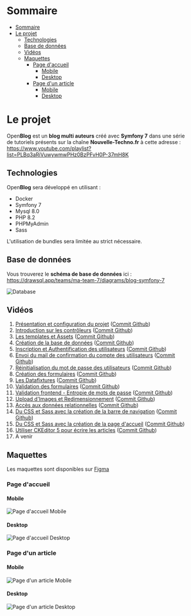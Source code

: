 # Sommaire
- [Sommaire](#sommaire)
- [Le projet](#le-projet)
  - [Technologies](#technologies)
  - [Base de données](#base-de-données)
  - [Vidéos](#vidéos)
  - [Maquettes](#maquettes)
    - [Page d'accueil](#page-daccueil)
      - [Mobile](#mobile)
      - [Desktop](#desktop)
    - [Page d'un article](#page-dun-article)
      - [Mobile](#mobile-1)
      - [Desktop](#desktop-1)

# Le projet

Open**Blog** est un **blog multi auteurs** créé avec **Symfony 7** dans une série de tutoriels présents sur la chaîne **Nouvelle-Techno.fr** à cette adresse : https://www.youtube.com/playlist?list=PLBq3aRiVuwywmwPHz0BzPFvH0P-37mH8K

## Technologies

Open**Blog** sera développé en utilisant :

- Docker
- Symfony 7
- Mysql 8.0
- PHP 8.2
- PHPMyAdmin
- Sass

L'utilisation de bundles sera limitée au strict nécessaire.

## Base de données
Vous trouverez le **schéma de base de données** ici : https://drawsql.app/teams/ma-team-7/diagrams/blog-symfony-7

![Database](assets/images/project/Database.png)

## Vidéos

1. [Présentation et configuration du projet](https://www.youtube.com/watch?v=isyfqqizOGI&list=PLBq3aRiVuwywmwPHz0BzPFvH0P-37mH8K) ([Commit Github](https://github.com/NouvelleTechno/OpenBlog/tree/b27fccc6600867f5371a272a7b708037bd725e52))
2. [Introduction sur les contrôleurs](https://www.youtube.com/watch?v=WRg6msiB87g&list=PLBq3aRiVuwywmwPHz0BzPFvH0P-37mH8K) ([Commit Github](https://github.com/NouvelleTechno/OpenBlog/tree/3f1f388484a3e437af17601ee8084ed5149821a8))
3. [Les templates et Assets](https://www.youtube.com/watch?v=TfESYhlcIrU&list=PLBq3aRiVuwywmwPHz0BzPFvH0P-37mH8K) ([Commit Github](https://github.com/NouvelleTechno/OpenBlog/tree/f0f6fc7aabded4f223148ad2d3333fa6ac700041))
4. [Création de la base de données](https://www.youtube.com/watch?v=SM1TZuvAs-M&list=PLBq3aRiVuwywmwPHz0BzPFvH0P-37mH8K) ([Commit Github](https://github.com/NouvelleTechno/OpenBlog/tree/f35223baf26b3a06d8d1ca87557d810fd3bf2c39))
5. [Inscription et Authentification des utilisateurs](https://www.youtube.com/watch?v=zXCeT2dGUOY&list=PLBq3aRiVuwywmwPHz0BzPFvH0P-37mH8K) ([Commit Github](https://github.com/NouvelleTechno/OpenBlog/tree/61072795e6b6030de97fc495b4bb73bdbfb05234))
6. [Envoi du mail de confirmation du compte des utilisateurs](https://www.youtube.com/watch?v=p3Fr6ekX3Fo&list=PLBq3aRiVuwywmwPHz0BzPFvH0P-37mH8K) ([Commit Github](https://github.com/NouvelleTechno/OpenBlog/tree/b6e4588c46824c2dce2ce23fd8d5940bdc529a8f))
7. [Réinitialisation du mot de passe des utilisateurs](https://www.youtube.com/watch?v=JbAgml9lqtk&list=PLBq3aRiVuwywmwPHz0BzPFvH0P-37mH8K) ([Commit Github](https://github.com/NouvelleTechno/OpenBlog/tree/bf45f72a699ac83ba7c145dbd051b5d9120b188c))
8. [Création des formulaires](https://www.youtube.com/watch?v=wIt2MIeHZSs&list=PLBq3aRiVuwywmwPHz0BzPFvH0P-37mH8K) ([Commit Github](https://github.com/NouvelleTechno/OpenBlog/tree/443bdf123b49c4ac1866e04c95d6e793a95210b1))
9. [Les Datafixtures](https://www.youtube.com/watch?v=SY3ivIptFiE&list=PLBq3aRiVuwywmwPHz0BzPFvH0P-37mH8K) ([Commit Github](https://github.com/NouvelleTechno/OpenBlog/tree/d18c441b1640736929a480a86a72a5a80c48d733))
10. [Validation des formulaires](https://www.youtube.com/watch?v=AYdpze6wS4Y&list=PLBq3aRiVuwywmwPHz0BzPFvH0P-37mH8K) ([Commit Github](https://github.com/NouvelleTechno/OpenBlog/tree/519783b603af4652250915676d5ce4e31bbd55e2))
11. [Validation frontend - Entropie de mots de passe](https://www.youtube.com/watch?v=YSugfoEsKck&list=PLBq3aRiVuwywmwPHz0BzPFvH0P-37mH8K) ([Commit Github](https://github.com/NouvelleTechno/OpenBlog/tree/6be214fa7fad1dd49db3cf4229efca42e5b56768))
12. [Upload d'Images et Redimensionnement](https://www.youtube.com/watch?v=86V9rAQ6w9k&list=PLBq3aRiVuwywmwPHz0BzPFvH0P-37mH8K) ([Commit Github](https://github.com/NouvelleTechno/OpenBlog/tree/7d26a35cc9565f057754e4297f8f2140c2925322))
13. [Accès aux données relationnelles](https://www.youtube.com/watch?v=R26QYHx_HkI&list=PLBq3aRiVuwywmwPHz0BzPFvH0P-37mH8K) ([Commit Github](https://github.com/NouvelleTechno/OpenBlog/tree/0673f5bd7890742480258ee8ddb3dc2b41e9eed4))
14. [Du CSS et Sass avec la création de la barre de navigation](https://www.youtube.com/watch?v=Oc2Tq2BF8Xw&list=PLBq3aRiVuwywmwPHz0BzPFvH0P-37mH8K) ([Commit Github](https://github.com/NouvelleTechno/OpenBlog/tree/ff57c7c6a928e71220c9d148f7fe08ed3b3ecac3))
15. [Du CSS et Sass avec la création de la page d'accueil](https://www.youtube.com/watch?v=nWuop5C3kbQ&list=PLBq3aRiVuwywmwPHz0BzPFvH0P-37mH8K) ([Commit Github](https://github.com/NouvelleTechno/OpenBlog/tree/37390971bfa77c79982219f812c804090dfe2615))
16. [Utiliser CKEditor 5 pour écrire les articles](https://www.youtube.com/watch?v=Qwubyuogcz0&list=PLBq3aRiVuwywmwPHz0BzPFvH0P-37mH8K) ([Commit Github](https://github.com/NouvelleTechno/OpenBlog/tree/eada883f097a1ffde37f19db35a4dd3b918bc32e))
17. A venir

## Maquettes

Les maquettes sont disponibles sur [Figma](https://www.figma.com/file/WBF5w0A2qQ6qCfcMPP4Per/OpenBlog?type=design&node-id=0%3A1&mode=design&t=Fm5lnbz8ojK7uSlb-1)

### Page d'accueil

#### Mobile

![Page d'accueil Mobile](assets/images/project/HomePageMobile.png)

#### Desktop

![Page d'accueil Desktop](assets/images/project/HomePage.png)

### Page d'un article

#### Mobile

![Page d'un article Mobile](assets/images/project/SinglepostMobile.png)

#### Desktop

![Page d'un article Desktop](assets/images/project/Singlepost.png)